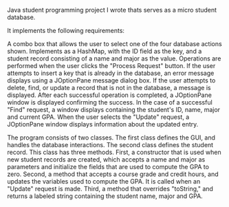 Java student programming project I wrote thats serves as a micro student database.

It implements the following requirements:

A combo box that allows the user to select one of the four database actions shown. Implements as a HashMap, with the ID field as the key, and a student record consisting of a name and major as the value. Operations are performed when the user clicks the "Process Request" button. If the user attempts to insert a key that is already in the database, an error message displays using a JOptionPane message dialog box. If the user attempts to delete, find, or update a record that is not in the database, a message is displayed. After each successful operation is completed, a JOptionPane window is displayed confirming the success. In the case of a successful "Find" request, a window displays containing the student's ID, name, major and current GPA. When the user selects the "Update" request, a JOptionPane window displays information about the updated entry.

The program consists of two classes. The first class defines the GUI, and handles the database interactions. The second class defines the student record. This class has three methods. First, a constructor that is used when new student records are created, which accepts a name and major as parameters and initialize the fields that are used to compute the GPA to zero. Second, a method that accepts a course grade and credit hours, and updates the variables used to compute the GPA. It is called when an "Update" request is made. Third, a method that overrides "toString," and returns a labeled string containing the student name, major and GPA.
